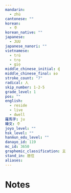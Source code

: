 ```yaml
---
mandarin:
  - zhù
cantonese: ""
korean:
  - 주
korean_native: ""
japanese:
  - JUU
japanese_nanori: ""
vietnamese:
  - trú
  - trọ
  - giọ
middle_chinese_initial: ɖ
middle_chinese_final: ɨo
stroke_count: "7"
radical: 人
skip_number: 1-2-5
grade_level: 1
pos: ""
english:
  - reside
  - live
  - dwell
羅馬字: ju
韓文: 주
joyo_level: ""
hsk_level: ""
hanmun_edu_level: ""
danayo_id: 119
mc_id: 3650
graphemic_classification: 主
stand_in: 居住
aliases:
---
```


# Notes
